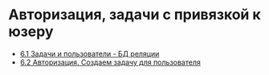 # Авторизация, задачи с привязкой к юзеру

- [6.1 Задачи и пользователи - БД реляции](./6.1%20Tasks%20and%20Users%20-%20Database%20Relation)
- [6.2 Авторизация. Создаем задачу для пользователя](./6.2%20Authorization%20Creating%20a%20Task%20For%20User)
